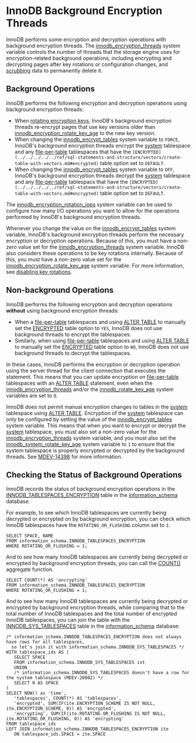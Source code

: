 
# InnoDB Background Encryption Threads

InnoDB performs some encryption and decryption operations with background encryption threads. The [innodb_encryption_threads](../../../../../ref/storage-engines/innodb/innodb-system-variables.md#innodb_encryption_threads) system variable controls the number of threads that the storage engine uses for encryption-related background operations, including encrypting and decrypting pages after key rotations or configuration changes, and [scrubbing](../../../../../ref/storage-engines/innodb/innodb-data-scrubbing.md) data to permanently delete it.



## Background Operations


InnoDB performs the following encryption and decryption operations using background encryption threads:


* When [rotating encryption keys](../key-management-and-encryption-plugins/encryption-key-management.md#key-rotation), InnoDB's background encryption threads re-encrypt pages that use key versions older than [innodb_encryption_rotate_key_age](../../../../../ref/storage-engines/innodb/innodb-system-variables.md#innodb_encryption_rotate_key_age) to the new key version.
* When changing the [innodb_encrypt_tables](../../../../../ref/storage-engines/innodb/innodb-system-variables.md#innodb_encrypt_tables) system variable to `FORCE`, InnoDB's background encryption threads encrypt the [system](../../../../../ref/storage-engines/innodb/innodb-tablespaces/innodb-system-tablespaces.md) tablespace and any [file-per-table](../../../../../ref/storage-engines/innodb/innodb-tablespaces/innodb-file-per-table-tablespaces.md) tablespaces that have the `[ENCRYPTED](../../../../../ref/sql-statements-and-structure/vectors/create-table-with-vectors.md#encrypted)` table option set to `DEFAULT`.
* When changing the [innodb_encrypt_tables](../../../../../ref/storage-engines/innodb/innodb-system-variables.md#innodb_encrypt_tables) system variable to `OFF`, InnoDB's background encryption threads decrypt the [system](../../../../../ref/storage-engines/innodb/innodb-tablespaces/innodb-system-tablespaces.md) tablespace and any [file-per-table](../../../../../ref/storage-engines/innodb/innodb-tablespaces/innodb-file-per-table-tablespaces.md) tablespacs that have the `[ENCRYPTED](../../../../../ref/sql-statements-and-structure/vectors/create-table-with-vectors.md#encrypted)` table option set to `DEFAULT`.


The [innodb_encryption_rotation_iops](../../../../../ref/storage-engines/innodb/innodb-system-variables.md#innodb_encryption_rotation_iops) system variable can be used to configure how many I/O operations you want to allow for the operations performed by InnoDB's background encryption threads.


Whenever you change the value on the [innodb_encrypt_tables](../../../../../ref/storage-engines/innodb/innodb-system-variables.md#innodb_encrypt_tables) system variable, InnoDB's background encryption threads perform the necessary encryption or decryption operations.  Because of this, you must have a non-zero value set for the [innodb_encryption_threads](../../../../../ref/storage-engines/innodb/innodb-system-variables.md#innodb_encryption_threads) system variable. InnoDB also considers these operations to be key rotations internally. Because of this, you must have a non-zero value set for the [innodb_encryption_rotate_key_age](../../../../../ref/storage-engines/innodb/innodb-system-variables.md#innodb_encryption_rotate_key_age) system variable. For more information, see [disabling key rotations](#disabling-background-key-rotation-operations).


## Non-background Operations


InnoDB performs the following encryption and decryption operations **without** using background encryption threads:


* When a [file-per-table](https://mariadb.com/kb/en/innodb-file-per-table-tablspaces) tablespaces and using [ALTER TABLE](../../../../../ref/sql-statements-and-structure/sql-statements/data-definition/alter/alter-tablespace.md) to manually set the [ENCRYPTED](../../../../../ref/sql-statements-and-structure/vectors/create-table-with-vectors.md#encrypted) table option to `YES`, InnoDB does not use background threads to encrypt the tablespaces.
* Similarly, when using [file-per-table](innodb-file-per-table-tablspaces) tablespaces and using [ALTER TABLE](../../../../../ref/sql-statements-and-structure/sql-statements/data-definition/alter/alter-tablespace.md) to manually set the [ENCRYPTED](../../../../../ref/sql-statements-and-structure/vectors/create-table-with-vectors.md#encrypted) table option to `NO`, InnoDB does not use background threads to decrypt the tablespaces.


In these cases, InnoDB performs the encryption or decryption operation using the server thread for the client 
connection that executes the statement. This means that you can update encryption on [file-per-table](../../../../../ref/storage-engines/innodb/innodb-tablespaces/innodb-file-per-table-tablespaces.md) tablespaces with an [ALTER TABLE](../../../../../ref/sql-statements-and-structure/sql-statements/data-definition/alter/alter-tablespace.md) statement, even when the [innodb_encryption_threads](../../../../../ref/storage-engines/innodb/innodb-system-variables.md#innodb_encryption_threads) and/or the [innodb_rotate_key_age](../../../../../ref/storage-engines/innodb/innodb-system-variables.md#innodb_encryption_rotate_key_age) system variables are set to `0`.


InnoDB does not permit manual encryption changes to tables in the [system](../../../../../ref/storage-engines/innodb/innodb-tablespaces/innodb-system-tablespaces.md) tablespace using [ALTER TABLE](../../../../../ref/sql-statements-and-structure/sql-statements/data-definition/alter/alter-tablespace.md). Encryption of the [system](../../../../../ref/storage-engines/innodb/innodb-tablespaces/innodb-system-tablespaces.md) tablespace can only be configured by setting the value of the [innodb_encrypt_tables](../../../../../ref/storage-engines/innodb/innodb-system-variables.md#innodb_encrypt_tables) system variable. This means that when you want to encrypt or decrypt the [system](../../../../../ref/storage-engines/innodb/innodb-tablespaces/innodb-system-tablespaces.md) tablespace, you must also set a non-zero value for the [innodb_encryption_threads](../../../../../ref/storage-engines/innodb/innodb-system-variables.md#innodb_encryption_threads) system variable, and you must also set the [innodb_system_rotate_key_age](../../../../../ref/storage-engines/innodb/innodb-system-variables.md#innodb_encryption_rotate_key_age) system variable to `1` to ensure that the system tablespace is properly encrypted or decrypted by the background threads. See [MDEV-14398](https://jira.mariadb.org/browse/MDEV-14398) for more information.


## Checking the Status of Background Operations


InnoDB records the status of background encryption operations in the [INNODB_TABLESPACES_ENCRYPTION](../../../../../ref/sql-statements-and-structure/sql-statements/administrative-sql-statements/system-tables/information-schema/information-schema-tables/information-schema-innodb-tables/information-schema-innodb_tablespaces_encryption-table.md) table in the [information_schema](../../../../../ref/mariadb-internals/information-schema-plugins-show-and-flush-statements.md) database.


For example, to see which InnoDB tablespaces are currently being decrypted or encrypted on by background encryption, you can check which InnoDB tablespaces have the `ROTATING_OR_FLUSHING` column set to `1`:


```
SELECT SPACE, NAME
FROM information_schema.INNODB_TABLESPACES_ENCRYPTION
WHERE ROTATING_OR_FLUSHING = 1;
```

And to see how many InnoDB tablespaces are currently being decrypted or encrypted by background encryption threads, you can call the [COUNT()](../../../../../ref/sql-statements-and-structure/sql-statements/built-in-functions/aggregate-functions/count.md) aggregate function.


```
SELECT COUNT(*) AS 'encrypting' 
FROM information_schema.INNODB_TABLESPACES_ENCRYPTION
WHERE ROTATING_OR_FLUSHING = 1;
```

And to see how many InnoDB tablespaces are currently being decrypted or encrypted by background encryption threads, while comparing that to the total number of InnoDB tablespaces and the total number of encrypted InnoDB tablespaces, you can join the table with the [INNODB_SYS_TABLESPACES](../../../../../ref/sql-statements-and-structure/sql-statements/administrative-sql-statements/system-tables/information-schema/information-schema-tables/information-schema-innodb-tables/information-schema-innodb_sys_tablespaces-table.md) table in the [information_schema](../../../../../ref/mariadb-internals/information-schema-plugins-show-and-flush-statements.md) database:


```
/* information_schema.INNODB_TABLESPACES_ENCRYPTION does not always have rows for all tablespaces,
  so let's join it with information_schema.INNODB_SYS_TABLESPACES */
WITH tablespace_ids AS (
   SELECT SPACE
   FROM information_schema.INNODB_SYS_TABLESPACES ist
   UNION
   /* information_schema.INNODB_SYS_TABLESPACES doesn't have a row for the system tablespace (MDEV-20802) */
   SELECT 0 AS SPACE
)
SELECT NOW() as 'time', 
   'tablespaces', COUNT(*) AS 'tablespaces', 
   'encrypted', SUM(IF(ite.ENCRYPTION_SCHEME IS NOT NULL, ite.ENCRYPTION_SCHEME, 0)) AS 'encrypted', 
   'encrypting', SUM(IF(ite.ROTATING_OR_FLUSHING IS NOT NULL, ite.ROTATING_OR_FLUSHING, 0)) AS 'encrypting'
FROM tablespace_ids
LEFT JOIN information_schema.INNODB_TABLESPACES_ENCRYPTION ite
   ON tablespace_ids.SPACE = ite.SPACE
```
